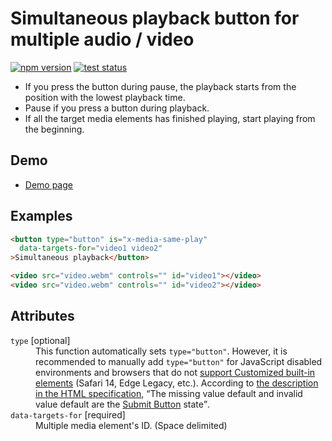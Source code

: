 # Simultaneous playback button for multiple audio / video

[![npm version](https://badge.fury.io/js/%40saekitominaga%2Fcustomelements-button-media-sameplay.svg)](https://www.npmjs.com/package/@saekitominaga/customelements-button-media-sameplay)
[![test status](https://github.com/SaekiTominaga/frontend/actions/workflows/button-media-sameplay-test.yml/badge.svg)](https://github.com/SaekiTominaga/frontend/actions/workflows/button-media-sameplay-test.yml)

- If you press the button during pause, the playback starts from the position with the lowest playback time.
- Pause if you press a button during playback.
- If all the target media elements has finished playing, start playing from the beginning.

## Demo

- [Demo page](https://saekitominaga.github.io/frontend/customelements/button-media-sameplay/demo.html)

## Examples

```HTML
<button type="button" is="x-media-same-play"
  data-targets-for="video1 video2"
>Simultaneous playback</button>

<video src="video.webm" controls="" id="video1"></video>
<video src="video.webm" controls="" id="video2"></video>
```

## Attributes

<dl>
<dt><code>type</code> [optional]</dt>
<dd>This function automatically sets <code>type="button"</code>.
However, it is recommended to manually add <code>type="button"</code> for JavaScript disabled environments and browsers that do not <a href="https://caniuse.com/custom-elementsv1">support Customized built-in elements</a> (Safari 14, Edge Legacy, etc.). According to <a href="https://html.spec.whatwg.org/multipage/form-elements.html#attr-button-type">the description in the HTML specification</a>, <q cite="https://html.spec.whatwg.org/multipage/form-elements.html#attr-button-type">The missing value default and invalid value default are the <a href="https://html.spec.whatwg.org/multipage/form-elements.html#attr-button-type-submit-state">Submit Button</a> state</q>.</dd>
<dt><code>data-targets-for</code> [required]</dt>
<dd>Multiple media element's ID. (Space delimited)</dd>
</dl>
